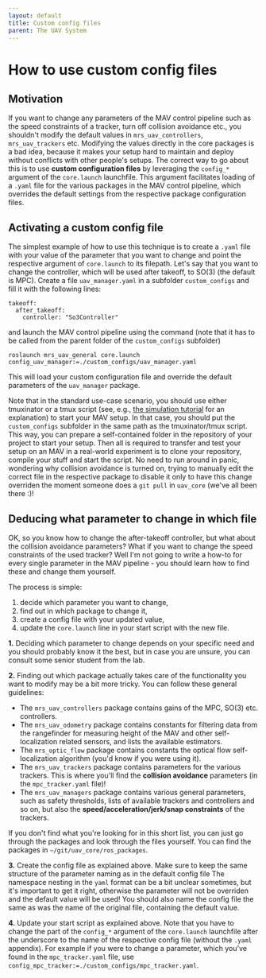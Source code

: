 ```yaml
---
layout: default
title: Custom config files
parent: The UAV System
---
```


# How to use custom config files

## Motivation

If you want to change any parameters of the MAV control pipeline such as the speed constraints of a tracker, turn off collision avoidance etc., you shouldn't modify the default values in `mrs_uav_controllers`, `mrs_uav_trackers` etc.
Modifying the values directly in the core packages is a bad idea, because it makes your setup hard to maintain and deploy without conflicts with other people's setups.
The correct way to go about this is to use **custom configuration files** by leveraging the `config_*` argument of the `core.launch` launchfile.
This argument facilitates loading of a `.yaml` file for the various packages in the MAV control pipeline, which overrides the default settings from the respective package configuration files.

## Activating a custom config file

The simplest example of how to use this technique is to create a `.yaml` file with your value of the parameter that you want to change and point the respective argument of `core.launch` to its filepath.
Let's say that you want to change the controller, which will be used after takeoff, to SO(3) (the default is MPC).
Create a file `uav_manager.yaml` in a subfolder `custom_configs` and fill it with the following lines:
```
takeoff:
  after_takeoff:
    controller: "So3Controller"
```
and launch the MAV control pipeline using the command (note that it has to be called from the parent folder of the `custom_configs` subfolder)
```
roslaunch mrs_uav_general core.launch config_uav_manager:=./custom_configs/uav_manager.yaml
```
This will load your custom configuration file and override the default parameters of the `uav_manager` package.

Note that in the standard use-case scenario, you should use either tmuxinator or a tmux script (see, e.g., [the simulation tutorial](simulation/howto) for an explanation) to start your MAV setup.
In that case, you should put the `custom_configs` subfolder in the same path as the tmuxinator/tmux script.
This way, you can prepare a self-contained folder in the repository of your project to start your setup.
Then all is required to transfer and test your setup on an MAV in a real-world experiment is to clone your repository, compile your stuff and start the script.
No need to run around in panic, wondering why collision avoidance is turned on, trying to manually edit the correct file in the respective package to disable it only to have this change overriden the moment someone does a `git pull` in `uav_core` (we've all been there :)!

## Deducing what parameter to change in which file

OK, so you know how to change the after-takeoff controller, but what about the collision avoidance parameters?
What if you want to change the speed constraints of the used tracker?
Well I'm not going to write a how-to for every single parameter in the MAV pipeline - you should learn how to find these and change them yourself.

The process is simple:

1. decide which parameter you want to change,
2. find out in which package to change it,
3. create a config file with your updated value,
4. update the `core.launch` line in your start script with the new file.

**1.** Deciding which parameter to change depends on your specific need and you should probably know it the best, but in case you are unsure, you can consult some senior student from the lab.

**2.** Finding out which package actually takes care of the functionality you want to modify may be a bit more tricky.
You can follow these general guidelines:

* The `mrs_uav_controllers` package contains gains of the MPC, SO(3) etc. controllers.
* The `mrs_uav_odometry` package contains constants for filtering data from the rangefinder for measuring height of the MAV and other self-localization related sensors, and lists the available estimators.
* The `mrs_optic_flow` package contains constants the optical flow self-localization algorithm (you'd know if you were using it).
* The `mrs_uav_trackers` package contains parameters for the various trackers. This is where you'll find the **collision avoidance** parameters (in the `mpc_tracker.yaml` file)!
* The `mrs_uav_managers` package contains various general parameters, such as safety thresholds, lists of available trackers and controllers and so on, but also the **speed/acceleration/jerk/snap constraints** of the trackers.

If you don't find what you're looking for in this short list, you can just go through the packages and look through the files yourself.
You can find the packages in `~/git/uav_core/ros_packages`.

**3.** Create the config file as explained above.
Make sure to keep the same structure of the parameter naming as in the default config file
The namespace nesting in the `yaml` format can be a bit unclear sometimes, but it's important to get it right, otherwise the parameter will not be overriden and the default value will be used!
You should also name the config file the same as was the name of the original file, containing the default value.

**4.** Update your start script as explained above.
Note that you have to change the part of the `config_*` argument of the `core.launch` launchfile after the underscore to the name of the respective config file (without the `.yaml` appendix).
For example if you were to change a parameter, which you've found in the `mpc_tracker.yaml` file, use `config_mpc_tracker:=./custom_configs/mpc_tracker.yaml`.
